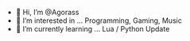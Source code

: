- 👋 Hi, I’m @Agorass
- 👀 I’m interested in ... Programming, Gaming, Music
- 🌱 I’m currently learning ... Lua / Python Update

<!---
Agorass/Agorass is a ✨ special ✨ repository because its `README.md` (this file) appears on your GitHub profile.
You can click the Preview link to take a look at your changes.
--->
